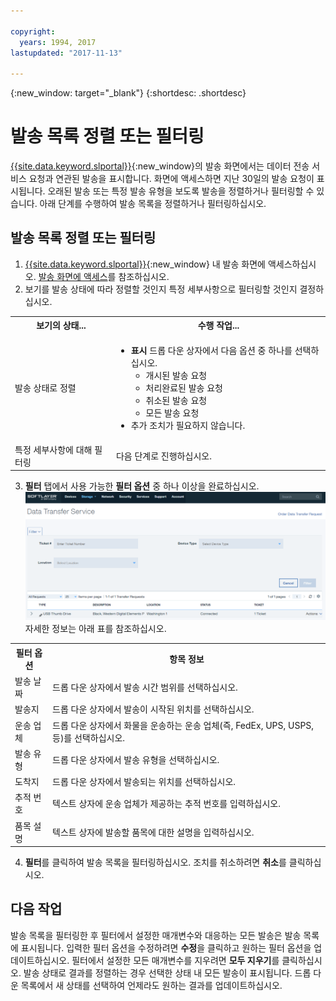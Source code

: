 ```yaml
---

copyright:
  years: 1994, 2017
lastupdated: "2017-11-13"

---
```

{:new_window: target="_blank"}
{:shortdesc: .shortdesc}

# 발송 목록 정렬 또는 필터링

[{{site.data.keyword.slportal}}](https://control.softlayer.com/){:new_window}의 발송 화면에서는 데이터 전송 서비스 요청과 연관된 발송을 표시합니다. 화면에 액세스하면 지난 30일의 발송 요청이 표시됩니다. 오래된 발송 또는 특정 발송 유형을 보도록 발송을 정렬하거나 필터링할 수 있습니다. 아래 단계를 수행하여 발송 목록을 정렬하거나 필터링하십시오. 

## 발송 목록 정렬 또는 필터링

1. [{{site.data.keyword.slportal}}](https://control.softlayer.com/){:new_window} 내 발송 화면에 액세스하십시오. [발송 화면에 액세스](index.html)를 참조하십시오. 
2. 보기를 발송 상태에 따라 정렬할 것인지 특정 세부사항으로 필터링할 것인지 결정하십시오. 

<table><tbody><tr><th>보기의 상태...</th><th>수행 작업...</th></tr><tr><td>발송 상태로 정렬</td><td><ul><li><strong>표시</strong> 드롭 다운 상자에서 다음 옵션 중 하나를 선택하십시오. <ul><li>개시된 발송 요청</li><li>처리완료된 발송 요청</li><li>취소된 발송 요청</li><li>모든 발송 요청<br> </li></ul></li><li>추가 조치가 필요하지 않습니다. </li></ul></td></tr><tr><td>특정 세부사항에 대해 필터링</td><td>다음 단계로 진행하십시오. </td></tr></tbody></table>

3. **필터** 탭에서 사용 가능한 **필터 옵션** 중 하나 이상을 완료하십시오.
![DTS 발송 화면](/images/DTSShipmentScreen.PNG) <br/> 자세한 정보는 아래 표를 참조하십시오. 

<table><tbody><tr><th>필터 옵션</th><th>항목 정보</th></tr><tr><td>발송 날짜</td><td>드롭 다운 상자에서 발송 시간 범위를 선택하십시오. </td></tr><tr><td>발송지</td><td>드롭 다운 상자에서 발송이 시작된 위치를 선택하십시오. </td></tr><tr><td>운송 업체</td><td>드롭 다운 상자에서 화물을 운송하는 운송 업체(즉, FedEx, UPS, USPS, 등)를 선택하십시오. </td></tr><tr><td>발송 유형</td><td>드롭 다운 상자에서 발송 유형을 선택하십시오. </td></tr><tr><td>도착지</td><td>드롭 다운 상자에서 발송되는 위치를 선택하십시오. </td></tr><tr><td>추적 번호</td><td>텍스트 상자에 운송 업체가 제공하는 추적 번호를 입력하십시오. </td></tr><tr><td>품목 설명</td><td>텍스트 상자에 발송할 품목에 대한 설명을 입력하십시오. </td></tr></tbody></table>

4. **필터**를 클릭하여 발송 목록을 필터링하십시오. 조치를 취소하려면 **취소**를 클릭하십시오.

## 다음 작업

발송 목록을 필터링한 후 필터에서 설정한 매개변수와 대응하는 모든 발송은 발송 목록에 표시됩니다. 입력한 필터 옵션을 수정하려면 **수정**을 클릭하고 원하는 필터 옵션을 업데이트하십시오. 필터에서 설정한 모든 매개변수를 지우려면 **모두 지우기**를 클릭하십시오. 발송 상태로 결과를 정렬하는 경우 선택한 상태 내 모든 발송이 표시됩니다. 드롭 다운 목록에서 새 상태를 선택하여 언제라도 원하는 결과를 업데이트하십시오. 
